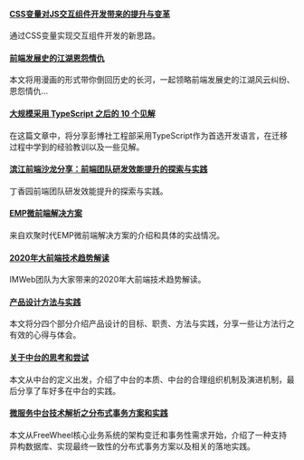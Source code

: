 #### [CSS变量对JS交互组件开发带来的提升与变革](https://mp.weixin.qq.com/s/MjzeeFr7pglIRzcZ27xwgQ)
通过CSS变量实现交互组件开发的新思路。

#### [前端发展史的江湖恩怨情仇](https://mp.weixin.qq.com/s/j6TXMV7JLbopOBmjeIwwvA)
本文将用漫画的形式带你倒回历史的长河，一起领略前端发展史的江湖风云纠纷、恩怨情仇…

#### [大规模采用 TypeScript 之后的 10 个见解](https://mp.weixin.qq.com/s/nWhdJm2jaSqvm2S0f5i0Eg)
在这篇文章中，将分享彭博社工程部采用TypeScript作为首选开发语言，在迁移过程中学到的经验教训以及一些见解。

#### [滨江前端沙龙分享：前端团队研发效能提升的探索与实践](https://www.yuque.com/lizhiyao/dxydance/kikle8)
丁香园前端团队研发效能提升的探索与实践。

#### [EMP微前端解决方案](https://mp.weixin.qq.com/s/l0-uCLFRcBBrs4yTiAvryg)
来自欢聚时代EMP微前端解决方案的介绍和具体的实战情况。

#### [2020年大前端技术趋势解读](https://mp.weixin.qq.com/s/slghkDUyng7tOha3JFzeCQ)
IMWeb团队为大家带来的2020年大前端技术趋势解读。

#### [产品设计方法与实践](https://mp.weixin.qq.com/s/Sv2sKHuJ3nQOvdtvPirAuw)
本文将分四个部分介绍产品设计的目标、职责、方法与实践，分享一些让方法行之有效的心得与体会。

#### [关于中台的思考和尝试](https://mp.weixin.qq.com/s/qzvf4wZCDfHvATdz7KAgSg)
本文从中台的定义出发，介绍了中台的本质、中台的合理组织机制及演进机制，最后分享了车好多在中台的实践。

#### [微服务中台技术解析之分布式事务方案和实践](https://mp.weixin.qq.com/s/o11kXLV94hUn9YylcQ2ayA)
本文从FreeWheel核心业务系统的架构变迁和事务性需求开始，介绍了一种支持异构数据库、实现最终一致性的分布式事务方案以及相关的落地实践。